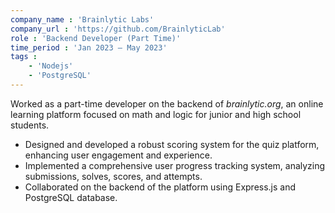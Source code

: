 ```yaml
---
company_name : 'Brainlytic Labs'
company_url : 'https://github.com/BrainlyticLab'
role : 'Backend Developer (Part Time)'
time_period : 'Jan 2023 – May 2023'
tags :
    - 'Nodejs'
    - 'PostgreSQL'
---
```


Worked as a part-time developer on the backend of *brainlytic.org*, an online learning platform focused on math and logic for junior and high school students. 

- Designed and developed a robust scoring system for the quiz platform, enhancing user engagement and experience.
- Implemented a comprehensive user progress tracking system, analyzing submissions, solves, scores, and attempts.
- Collaborated on the backend of the platform using Express.js and PostgreSQL database.